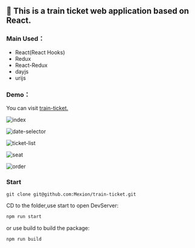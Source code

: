 ## 🚝 This is a train ticket web application based on React.

### Main Used：

-   React(React Hooks)
-   Redux
-   React-Redux
-   dayjs
-   urijs

### Demo：

You can visit [train-ticket.]('https://trai-ticket.mexion.xyz')

![index]('https://i.loli.net/2019/10/11/ugweEVz1bBs2iX3.jpg')

![date-selector]('https://i.loli.net/2019/10/11/A16n7d9HpfzoXvI.jpg')

![ticket-list]('https://i.loli.net/2019/10/11/6AIPaq3E9wWFojV.jpg')

![seat]('https://i.loli.net/2019/10/11/NIWxheM7PbFRtQ3.jpg')

![order]('https://i.loli.net/2019/10/11/9F6KrpcRZoxD2L8.jpg')

### Start

```shell
git clone git@github.com:Mexion/train-ticket.git
```

CD to the folder,use start to open DevServer:

```bash
npm run start
```

or use build to build the package:

```bash
npm run build
```

